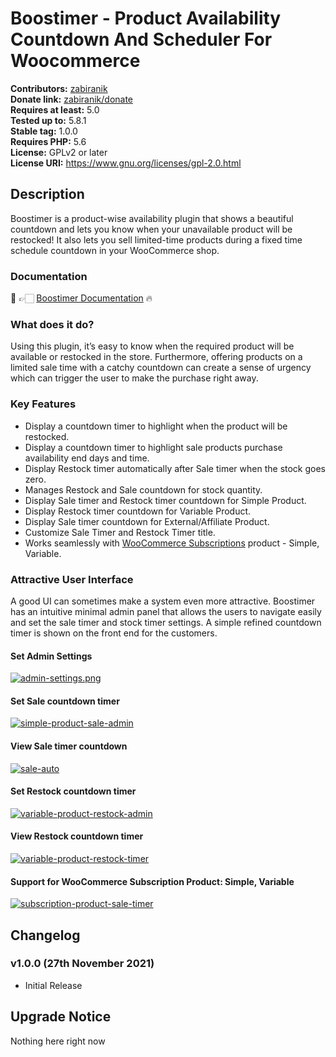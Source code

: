 # Boostimer - Product Availability Countdown And Scheduler For Woocommerce

**Contributors:** [zabiranik](https://profiles.wordpress.org/zabiranik/)  
**Donate link:** [zabiranik/donate](https://www.buymeacoffee.com/zabiranik)  
**Requires at least:** 5.0  
**Tested up to:** 5.8.1  
**Stable tag:** 1.0.0  
**Requires PHP:** 5.6  
**License:** GPLv2 or later  
**License URI:** https://www.gnu.org/licenses/gpl-2.0.html

## Description

Boostimer is a product-wise availability plugin that shows a beautiful countdown and lets you know when your unavailable product will be restocked! It also lets you sell limited-time products during a fixed time schedule countdown in your WooCommerce shop.

### Documentation

📄 👉🏻 [Boostimer Documentation](https://boostimer.netlify.app) 🔥

### What does it do?

Using this plugin, it’s easy to know when the required product will be available or restocked in the store. Furthermore, offering products on a limited sale time with a catchy countdown can create a sense of urgency which can trigger the user to make the purchase right away.

### Key Features

-   Display a countdown timer to highlight when the product will be restocked.
-   Display a countdown timer to highlight sale products purchase availability end days and time.
-   Display Restock timer automatically after Sale timer when the stock goes zero.
-   Manages Restock and Sale countdown for stock quantity.
-   Display Sale timer and Restock timer countdown for Simple Product.
-   Display Restock timer countdown for Variable Product.
-   Display Sale timer countdown for External/Affiliate Product.
-   Customize Sale Timer and Restock Timer title.
-   Works seamlessly with [WooCommerce Subscriptions](https://woocommerce.com/products/woocommerce-subscriptions/) product - Simple, Variable.

### Attractive User Interface

A good UI can sometimes make a system even more attractive. Boostimer has an intuitive minimal admin panel that allows the users to navigate easily and set the sale timer and stock timer settings. A simple refined countdown timer is shown on the front end for the customers.

#### Set Admin Settings

[![admin-settings.png](https://i.postimg.cc/ydJctCTs/admin-dashboard.png)]()

#### Set Sale countdown timer

[![simple-product-sale-admin](https://i.postimg.cc/ZqQP2139/05-simple-product-sale-admin.png)]()

#### View Sale timer countdown

[![sale-auto](https://i.postimg.cc/0NnFS5LT/09-sale-auto.png)]()

#### Set Restock countdown timer

[![variable-product-restock-admin](https://i.postimg.cc/8CpLLxkK/1.png)]()

#### View Restock countdown timer

[![variable-product-restock-timer](https://i.postimg.cc/1zXcW9gh/02-variable-product-restock-timer.png)]()

#### Support for WooCommerce Subscription Product: Simple, Variable

[![subscription-product-sale-timer](https://i.postimg.cc/wMXhtMrJ/03-subscription-product-sale-timer.png)]()

## Changelog

### v1.0.0 (27th November 2021)

-   Initial Release

## Upgrade Notice

Nothing here right now
